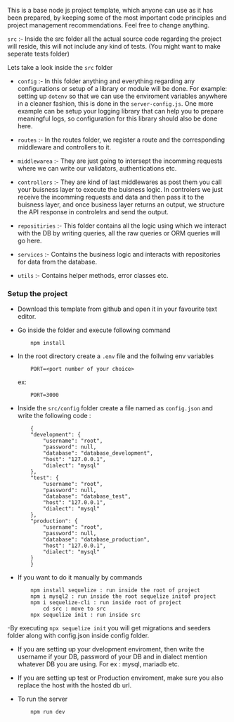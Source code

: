 This is a base node js project template, which anyone can use as it has been prepared, by keeping some of the most important code principles and project management recommendations. Feel free to change anything.


`src` :- Inside the src folder all the actual source code regarding the project will reside, this will not include any kind of tests. (You might want to make seperate tests folder)

Lets take a look inside the `src` folder

- `config` :- In this folder anything and everything regarding any configurations or setup of a library or module will be done. For example: setting up `dotenv` so that we can use the enviroment variables anywhere in a cleaner fashion, this is done in the `server-config.js`. One more example can be setup your logging library that can help you to prepare meaningful logs, so configuration for this library should also be done here.

- `routes` :- In the routes folder, we register a route and the corresponding middleware and controllers to it.

- `middlewarea` :- They are just going to intersept the incomming requests where we can write our validators, authentications etc.

- `controllers` :- They are kind of last middlewares as post them you call your buisness layer to execute the buisness logic. In controlers we just receive the incomming requests and data and then pass it to the buisness layer, and once business layer returns an output, we structure the API response in controlelrs and send the output.

- `repositiries` :- This folder contains all the logic using which we interact with the DB by writing queries, all the raw queries or ORM queries will go here.

- `services` :- Contains the business logic and interacts with repositories for data from the database.

- `utils` :- Contains helper methods, error classes etc.


### Setup the project

 - Download this template from github and open it in your favourite text editor.

 - Go inside the folder and execute following command
    ```
        npm install
    ```
    
 - In the root directory create a `.env` file and the follwing env variables 
    ```
        PORT=<port number of your choice>
    ```

    ex:
    ```
        PORT=3000
    ```
- Inside the `src/config` folder create a file named as `config.json` and write the following code :
    ```
        {
        "development": {
            "username": "root",
            "password": null,
            "database": "database_development",
            "host": "127.0.0.1",
            "dialect": "mysql"
        },
        "test": {
            "username": "root",
            "password": null,
            "database": "database_test",
            "host": "127.0.0.1",
            "dialect": "mysql"
        },
        "production": {
            "username": "root",
            "password": null,
            "database": "database_production",
            "host": "127.0.0.1",
            "dialect": "mysql"
        }
        }

    ```
- If you want to do it manually by commands
    ```
        npm install sequelize : run inside the root of project
        npm i mysql2 : run inside the root sequelize initof project
        npm i sequelize-cli : run inside root of project
            cd src : move to src
        npx sequelize init : run inside src
    ```
-By executing `npx sequelize init` you will get migrations and seeders folder along with config.json inside config folder.

- If you are setting up your dvelopment enviroment, then write the username if your DB, password of your DB and in dialect mention whatever DB you are using. For ex : mysql, mariadb etc.

- If you are setting up test or Production enviroment, make sure you also replace the host with the hosted db url.

- To run the server
    ```
        npm run dev
    ```